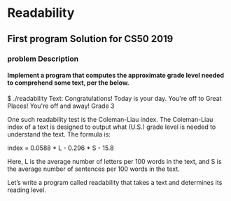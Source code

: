 # Readability
## First program Solution for CS50 2019
### problem Description 
#### Implement a program that computes the approximate grade level needed to comprehend some text, per the below.

$ ./readability
Text: Congratulations! Today is your day. You're off to Great Places! You're off and away!
Grade 3

One such readability test is the Coleman-Liau index. The Coleman-Liau index of a text is designed to output what (U.S.) grade level is needed to understand the text. The formula is:

index = 0.0588 * L - 0.296 * S - 15.8

Here, L is the average number of letters per 100 words in the text, and S is the average number of sentences per 100 words in the text.

Let’s write a program called readability that takes a text and determines its reading level.
